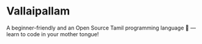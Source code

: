 # Vallaipallam
A beginner-friendly and an Open Source Tamil programming language 🍌 — learn to code in your mother tongue!
